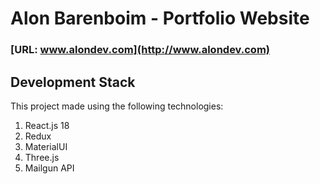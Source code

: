 # Alon Barenboim - Portfolio Website
                                    
                                    
### [URL: www.alondev.com](http://www.alondev.com)





## Development Stack

This project made using the following technologies:

1) React.js 18
2) Redux
3) MaterialUI
4) Three.js
5) Mailgun API

